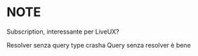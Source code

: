 # NOTE

Subscription, interessante per LiveUX?

Resolver senza query type crasha
Query senza resolver è bene

